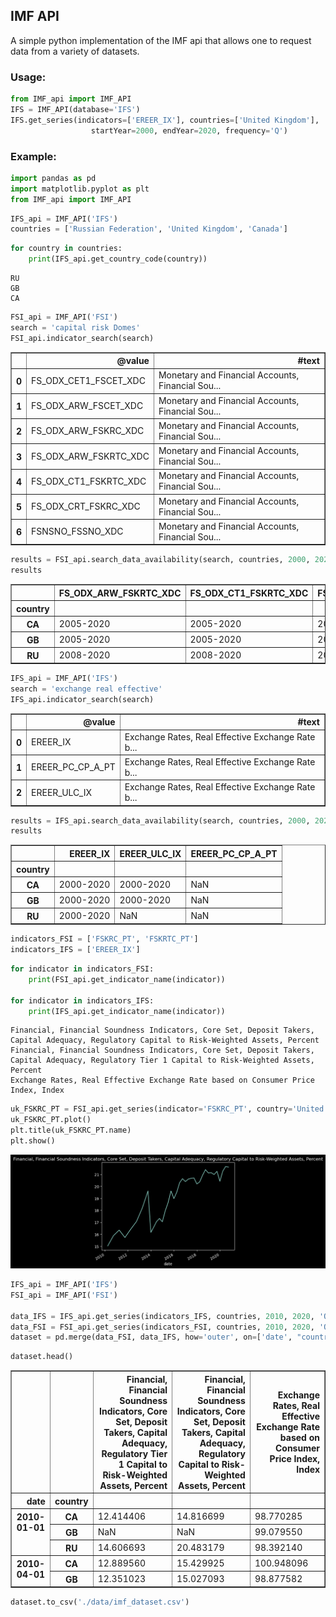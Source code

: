 ## IMF API

A simple python implementation of the IMF api that allows one to request data from a variety of datasets.

### **Usage:**
```python
from IMF_api import IMF_API
IFS = IMF_API(database='IFS')
IFS.get_series(indicators=['EREER_IX'], countries=['United Kingdom'], 
                  startYear=2000, endYear=2020, frequency='Q')
```

### **Example:**
```python
import pandas as pd
import matplotlib.pyplot as plt
from IMF_api import IMF_API
```


```python
IFS_api = IMF_API('IFS')
countries = ['Russian Federation', 'United Kingdom', 'Canada']
```

```python
for country in countries:
    print(IFS_api.get_country_code(country))
```
    RU
    GB
    CA


```python
FSI_api = IMF_API('FSI')
search = 'capital risk Domes'
FSI_api.indicator_search(search)
```

<div>
<style scoped>
    .dataframe tbody tr th:only-of-type {
        vertical-align: middle;
    }

    .dataframe tbody tr th {
        vertical-align: top;
    }

    .dataframe thead th {
        text-align: right;
    }
</style>
<table border="1" class="dataframe">
  <thead>
    <tr style="text-align: right;">
      <th></th>
      <th>@value</th>
      <th>#text</th>
    </tr>
  </thead>
  <tbody>
    <tr>
      <th>0</th>
      <td>FS_ODX_CET1_FSCET_XDC</td>
      <td>Monetary and Financial Accounts, Financial Sou...</td>
    </tr>
    <tr>
      <th>1</th>
      <td>FS_ODX_ARW_FSCET_XDC</td>
      <td>Monetary and Financial Accounts, Financial Sou...</td>
    </tr>
    <tr>
      <th>2</th>
      <td>FS_ODX_ARW_FSKRC_XDC</td>
      <td>Monetary and Financial Accounts, Financial Sou...</td>
    </tr>
    <tr>
      <th>3</th>
      <td>FS_ODX_ARW_FSKRTC_XDC</td>
      <td>Monetary and Financial Accounts, Financial Sou...</td>
    </tr>
    <tr>
      <th>4</th>
      <td>FS_ODX_CT1_FSKRTC_XDC</td>
      <td>Monetary and Financial Accounts, Financial Sou...</td>
    </tr>
    <tr>
      <th>5</th>
      <td>FS_ODX_CRT_FSKRC_XDC</td>
      <td>Monetary and Financial Accounts, Financial Sou...</td>
    </tr>
    <tr>
      <th>6</th>
      <td>FSNSNO_FSSNO_XDC</td>
      <td>Monetary and Financial Accounts, Financial Sou...</td>
    </tr>
  </tbody>
</table>
</div>


```python
results = FSI_api.search_data_availability(search, countries, 2000, 2020, 'Q')
results
```

<div>
<style scoped>
    .dataframe tbody tr th:only-of-type {
        vertical-align: middle;
    }

    .dataframe tbody tr th {
        vertical-align: top;
    }

    .dataframe thead th {
        text-align: right;
    }
</style>
<table border="1" class="dataframe">
  <thead>
    <tr style="text-align: right;">
      <th></th>
      <th>FS_ODX_ARW_FSKRTC_XDC</th>
      <th>FS_ODX_CT1_FSKRTC_XDC</th>
      <th>FS_ODX_CRT_FSKRC_XDC</th>
      <th>FS_ODX_ARW_FSKRC_XDC</th>
      <th>FSNSNO_FSSNO_XDC</th>
      <th>FS_ODX_ARW_FSCET_XDC</th>
      <th>FS_ODX_CET1_FSCET_XDC</th>
    </tr>
    <tr>
      <th>country</th>
      <th></th>
      <th></th>
      <th></th>
      <th></th>
      <th></th>
      <th></th>
      <th></th>
    </tr>
  </thead>
  <tbody>
    <tr>
      <th>CA</th>
      <td>2005-2020</td>
      <td>2005-2020</td>
      <td>2005-2020</td>
      <td>2005-2020</td>
      <td>NaN</td>
      <td>NaN</td>
      <td>NaN</td>
    </tr>
    <tr>
      <th>GB</th>
      <td>2005-2020</td>
      <td>2005-2020</td>
      <td>2005-2020</td>
      <td>2005-2020</td>
      <td>2005-2020</td>
      <td>2014-2020</td>
      <td>2014-2020</td>
    </tr>
    <tr>
      <th>RU</th>
      <td>2008-2020</td>
      <td>2008-2020</td>
      <td>2008-2020</td>
      <td>2008-2020</td>
      <td>2008-2020</td>
      <td>NaN</td>
      <td>NaN</td>
    </tr>
  </tbody>
</table>
</div>

```python
IFS_api = IMF_API('IFS')
search = 'exchange real effective'
IFS_api.indicator_search(search)
```

<div>
<style scoped>
    .dataframe tbody tr th:only-of-type {
        vertical-align: middle;
    }

    .dataframe tbody tr th {
        vertical-align: top;
    }

    .dataframe thead th {
        text-align: right;
    }
</style>
<table border="1" class="dataframe">
  <thead>
    <tr style="text-align: right;">
      <th></th>
      <th>@value</th>
      <th>#text</th>
    </tr>
  </thead>
  <tbody>
    <tr>
      <th>0</th>
      <td>EREER_IX</td>
      <td>Exchange Rates, Real Effective Exchange Rate b...</td>
    </tr>
    <tr>
      <th>1</th>
      <td>EREER_PC_CP_A_PT</td>
      <td>Exchange Rates, Real Effective Exchange Rate b...</td>
    </tr>
    <tr>
      <th>2</th>
      <td>EREER_ULC_IX</td>
      <td>Exchange Rates, Real Effective Exchange Rate b...</td>
    </tr>
  </tbody>
</table>
</div>


```python
results = IFS_api.search_data_availability(search, countries, 2000, 2020, 'Q')
results
```

<div>
<style scoped>
    .dataframe tbody tr th:only-of-type {
        vertical-align: middle;
    }

    .dataframe tbody tr th {
        vertical-align: top;
    }

    .dataframe thead th {
        text-align: right;
    }
</style>
<table border="1" class="dataframe">
  <thead>
    <tr style="text-align: right;">
      <th></th>
      <th>EREER_IX</th>
      <th>EREER_ULC_IX</th>
      <th>EREER_PC_CP_A_PT</th>
    </tr>
    <tr>
      <th>country</th>
      <th></th>
      <th></th>
      <th></th>
    </tr>
  </thead>
  <tbody>
    <tr>
      <th>CA</th>
      <td>2000-2020</td>
      <td>2000-2020</td>
      <td>NaN</td>
    </tr>
    <tr>
      <th>GB</th>
      <td>2000-2020</td>
      <td>2000-2020</td>
      <td>NaN</td>
    </tr>
    <tr>
      <th>RU</th>
      <td>2000-2020</td>
      <td>NaN</td>
      <td>NaN</td>
    </tr>
  </tbody>
</table>
</div>


```python
indicators_FSI = ['FSKRC_PT', 'FSKRTC_PT']
indicators_IFS = ['EREER_IX']
```

```python
for indicator in indicators_FSI:
    print(FSI_api.get_indicator_name(indicator))

for indicator in indicators_IFS:
    print(IFS_api.get_indicator_name(indicator))
```

    Financial, Financial Soundness Indicators, Core Set, Deposit Takers, Capital Adequacy, Regulatory Capital to Risk-Weighted Assets, Percent
    Financial, Financial Soundness Indicators, Core Set, Deposit Takers, Capital Adequacy, Regulatory Tier 1 Capital to Risk-Weighted Assets, Percent
    Exchange Rates, Real Effective Exchange Rate based on Consumer Price Index, Index

```python
uk_FSKRC_PT = FSI_api.get_series(indicator='FSKRC_PT', country='United Kingdom', startYear=2010, endYear=2020, frequency='Q').reset_index(level=1).iloc[:,1]
uk_FSKRC_PT.plot()
plt.title(uk_FSKRC_PT.name)
plt.show()
```

![png](Assets/output_9_0.png)
  

```python
IFS_api = IMF_API('IFS')
FSI_api = IMF_API('FSI')

data_IFS = IFS_api.get_series(indicators_IFS, countries, 2010, 2020, 'Q')
data_FSI = FSI_api.get_series(indicators_FSI, countries, 2010, 2020, 'Q')
dataset = pd.merge(data_FSI, data_IFS, how='outer', on=['date', "country"]).sort_index()
```

```python
dataset.head()
```

<div>
<style scoped>
    .dataframe tbody tr th:only-of-type {
        vertical-align: middle;
    }

    .dataframe tbody tr th {
        vertical-align: top;
    }

    .dataframe thead th {
        text-align: right;
    }
</style>
<table border="1" class="dataframe">
  <thead>
    <tr style="text-align: right;">
      <th></th>
      <th></th>
      <th>Financial, Financial Soundness Indicators, Core Set, Deposit Takers, Capital Adequacy, Regulatory Tier 1 Capital to Risk-Weighted Assets, Percent</th>
      <th>Financial, Financial Soundness Indicators, Core Set, Deposit Takers, Capital Adequacy, Regulatory Capital to Risk-Weighted Assets, Percent</th>
      <th>Exchange Rates, Real Effective Exchange Rate based on Consumer Price Index, Index</th>
    </tr>
    <tr>
      <th>date</th>
      <th>country</th>
      <th></th>
      <th></th>
      <th></th>
    </tr>
  </thead>
  <tbody>
    <tr>
      <th rowspan="3" valign="top">2010-01-01</th>
      <th>CA</th>
      <td>12.414406</td>
      <td>14.816699</td>
      <td>98.770285</td>
    </tr>
    <tr>
      <th>GB</th>
      <td>NaN</td>
      <td>NaN</td>
      <td>99.079550</td>
    </tr>
    <tr>
      <th>RU</th>
      <td>14.606693</td>
      <td>20.483179</td>
      <td>98.392140</td>
    </tr>
    <tr>
      <th rowspan="2" valign="top">2010-04-01</th>
      <th>CA</th>
      <td>12.889560</td>
      <td>15.429925</td>
      <td>100.948096</td>
    </tr>
    <tr>
      <th>GB</th>
      <td>12.351023</td>
      <td>15.027093</td>
      <td>98.877582</td>
    </tr>
  </tbody>
</table>
</div>


```python
dataset.to_csv('./data/imf_dataset.csv')
```